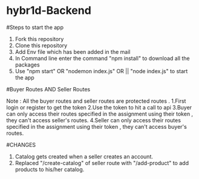 # hybr1d-Backend

#Steps to start the app

1. Fork this repository 
2. Clone this repository
3. Add Env file which has been added in the mail
4. In Command line enter the command "npm install" to download all the packages
5. Use "npm start" OR "nodemon index.js" OR || "node index.js" to start the app


#Buyer Routes AND Seller Routes

Note : All the buyer routes and seller routes are protected routes .
1.First login or register to get the token 
2.Use the token to hit a call to api
3.Buyer can only access their routes specified in the assignment using their token , they can't access seller's routes.
4.Seller can only access their routes specified in the assignment using their token , they can't access buyer's routes.


#CHANGES 
1. Catalog gets created when a seller creates an account.
2. Replaced "/create-catalog" of seller route with "/add-product" to add products to his/her catalog.
